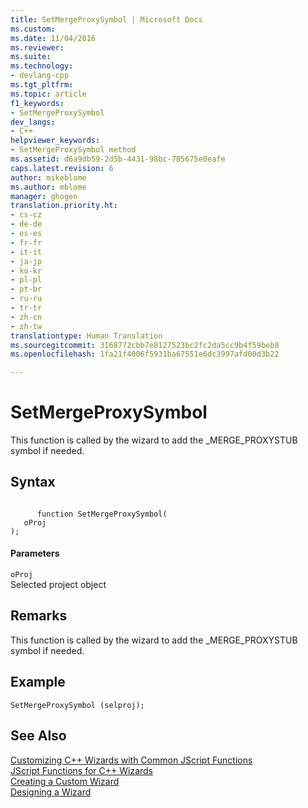 ```yaml
---
title: SetMergeProxySymbol | Microsoft Docs
ms.custom: 
ms.date: 11/04/2016
ms.reviewer: 
ms.suite: 
ms.technology:
- devlang-cpp
ms.tgt_pltfrm: 
ms.topic: article
f1_keywords:
- SetMergeProxySymbol
dev_langs:
- C++
helpviewer_keywords:
- SetMergeProxySymbol method
ms.assetid: d6a9db59-2d5b-4431-98bc-785675e0eafe
caps.latest.revision: 6
author: mikeblome
ms.author: mblome
manager: ghogen
translation.priority.ht:
- cs-cz
- de-de
- es-es
- fr-fr
- it-it
- ja-jp
- ko-kr
- pl-pl
- pt-br
- ru-ru
- tr-tr
- zh-cn
- zh-tw
translationtype: Human Translation
ms.sourcegitcommit: 3168772cbb7e8127523bc2fc2da5cc9b4f59beb8
ms.openlocfilehash: 1fa21f4006f5931ba67551e6dc3997afd00d3b22

---
```

# SetMergeProxySymbol
This function is called by the wizard to add the _MERGE_PROXYSTUB symbol if needed.  
  
## Syntax  
  
```  
  
      function SetMergeProxySymbol(   
   oProj    
);  
```  
  
#### Parameters  
 `oProj`  
 Selected project object  
  
## Remarks  
 This function is called by the wizard to add the _MERGE_PROXYSTUB symbol if needed.  
  
## Example  
  
```  
SetMergeProxySymbol (selproj);  
```  
  
## See Also  
 [Customizing C++ Wizards with Common JScript Functions](../ide/customizing-cpp-wizards-with-common-jscript-functions.md)   
 [JScript Functions for C++ Wizards](../ide/jscript-functions-for-cpp-wizards.md)   
 [Creating a Custom Wizard](../ide/creating-a-custom-wizard.md)   
 [Designing a Wizard](../ide/designing-a-wizard.md)


<!--HONumber=Jan17_HO1-->


